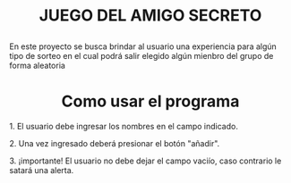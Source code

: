 <h1 align="center"> JUEGO DEL AMIGO SECRETO </h1>

<h2 id="Propósito del proyecto"></h2> 

<p>En este proyecto se busca brindar al usuario una experiencia para algún tipo de sorteo en el cual podrá salir elegido algún mienbro del grupo de forma aleatoria</p>

<h1 align="center"> Como usar el programa</h1>
<p>1. El usuario debe ingresar los nombres en el campo indicado.</p>
<p>2. Una vez ingresado deberá presionar el botón "añadir".</p>
<p>3. ¡importante! El usuario no debe dejar el campo vaciío, caso contrario le satará una alerta.</p>
